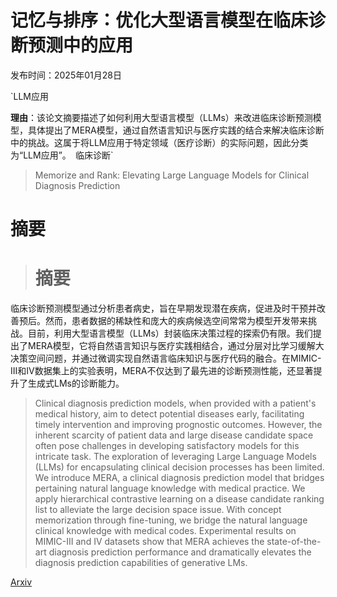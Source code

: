 # 记忆与排序：优化大型语言模型在临床诊断预测中的应用

发布时间：2025年01月28日

`LLM应用

**理由**：该论文摘要描述了如何利用大型语言模型（LLMs）来改进临床诊断预测模型，具体提出了MERA模型，通过自然语言知识与医疗实践的结合来解决临床诊断中的挑战。这属于将LLM应用于特定领域（医疗诊断）的实际问题，因此分类为“LLM应用”。` `临床诊断`

> Memorize and Rank: Elevating Large Language Models for Clinical Diagnosis Prediction

# 摘要

> # 摘要
临床诊断预测模型通过分析患者病史，旨在早期发现潜在疾病，促进及时干预并改善预后。然而，患者数据的稀缺性和庞大的疾病候选空间常常为模型开发带来挑战。目前，利用大型语言模型（LLMs）封装临床决策过程的探索仍有限。我们提出了MERA模型，它将自然语言知识与医疗实践相结合，通过分层对比学习缓解大决策空间问题，并通过微调实现自然语言临床知识与医疗代码的融合。在MIMIC-III和IV数据集上的实验表明，MERA不仅达到了最先进的诊断预测性能，还显著提升了生成式LMs的诊断能力。

> Clinical diagnosis prediction models, when provided with a patient's medical history, aim to detect potential diseases early, facilitating timely intervention and improving prognostic outcomes. However, the inherent scarcity of patient data and large disease candidate space often pose challenges in developing satisfactory models for this intricate task. The exploration of leveraging Large Language Models (LLMs) for encapsulating clinical decision processes has been limited. We introduce MERA, a clinical diagnosis prediction model that bridges pertaining natural language knowledge with medical practice. We apply hierarchical contrastive learning on a disease candidate ranking list to alleviate the large decision space issue. With concept memorization through fine-tuning, we bridge the natural language clinical knowledge with medical codes. Experimental results on MIMIC-III and IV datasets show that MERA achieves the state-of-the-art diagnosis prediction performance and dramatically elevates the diagnosis prediction capabilities of generative LMs.

[Arxiv](https://arxiv.org/abs/2501.17326)